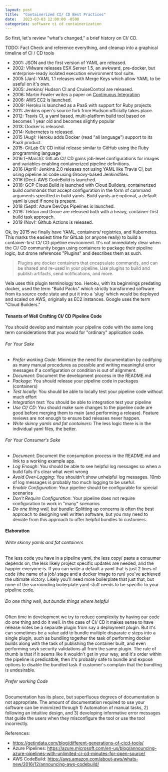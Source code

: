 ```yaml
---
layout: post
title:  "Containerized CI/ CD Best Practices"
date:   2023-03-03 12:00:00 -0500
categories: software ci cd containerization
---
```


So first, let's review "what's changed," a brief history on CI/ CD.

TODO: Fact Check and reference everything, and cleanup into a graphical timeline of CI / CD tools

- 2001: JSON and the first version of YAML are released.
- 2002: VMware releases ESX Server 1.5, an awkward, pre-docker, but enterprise-ready isolated execution environment tool suite.
- 2005 (Jan): YAML 1.1 releases with Merge Keys which allow YAML to be useful on it's own.
- 2005: Jenkins/ Hudson CI and CruiseControl are released.
- 2006: Martin Fowler writes a paper on [Continuous Integration](https://martinfowler.com/articles/continuousIntegration.html)
- 2006: AWS EC2 is launched.
- 2009: Heroku is launched as a PaaS with support for Ruby projects
- 2011: Jenkins open's source fork from Hudson officially takes place.
- 2012: Travis CI, a yaml based, multi-platform build tool based on becomes 1 year old and becomes slightly popular
- 2013: Docker is released.
- 2014: Kubernetes is released.
- 2015 (Aug): Heroku adds Docker (read "all language") support to its PaaS product.
- 2015: GitLab CI/ CD initial release similar to GitHub using the Ruby programming language
- 2016 (~March): GitLab CI/ CD gains job-level configurations for images and variables enabling containerized pipeline definitions.
- 2016 (April): Jenkins 2.0 releases not using YAML like Travis CI, but using pipeline as code using Groovy-based Jenkinsfiles.
- 2016 (Dec): AWS CodeBuild is launched.
- 2018: GCP Cloud Build is launched with Cloud Builders, containerized build commands that accept configuration in the form of command arguments specified in build yamls.  Build yamls are optional, a default yaml is used if none is present.
- 2018 (Sept): Azure DevOps Pipelines is launched.
- 2019: Tekton and Drone are released both with a heavy, container-first build task approach.
- 2019 (Nov): Github Actions is released.

Ok, by 2015 we finally have YAML, containers/ registries, and Kubernetes.  This marks the easiest time for GitLab (or anyone really) to build a container-first CI/ CD pipeline environment.  It's not immediately clear when the CI/ CD community began using containers to package their pipeline logic, but drone references "Plugins" and describes them as such.

> Plugins are docker containers that encapsulate commands, and can be shared and re-used in your pipeline. Use plugins to build and publish artifacts, send notifications, and more.

Vela uses this plugin terminology too.  Heroku, with its beginnings predating docker, used the term "Build Packs" which strictly transformed software from its source code state and put it into a 'slug' which would be deployed and scaled on AWS, originally as EC2 instances.  Google uses the term "Cloud Builders."


#### Tenants of Well Crafting CI/ CD Pipeline Code

You should develop and maintain your pipeline code with the same long term considerations that you would for "ordinary" application code.

###### For Your Sake

- *Prefer working Code*: Minimize the need for documentation by codifying as many manual procedures as possible and writing meaningful error messages if a configuration or condition is out of alignment.
- *Document*: Document the development process in the README.md
- *Package*: You should release your pipeline code in packages (containers)
- *Test locally*: You should be able to locally test your pipeline code without much effort
- *Integration test*: You should be able to integration test your pipeline
- *Use CI/ CD*: You should make sure changes to the pipeline code are good before merging them to main (and performing a release).  Feature reviews are not enough to ensure bad releases never happen.
- *Write skinny yamls and fat containers*: The less logic there is in the individual yaml files, the better.

###### For Your Consumer's Sake

- *Document*: Document the consumption process in the README.md and link to a working example app.
- *Log Enough*: You should be able to see helpful log messages so when a build fails it's clear what went wrong
- *Avoid Over-Logging*: You shouldn't show unhelpful log messages.  10mb of log messages is probably too much logging to be useful.
- *Enable Configuration*: Your pipeline should be configurable for special scenarios
- *Don't Require Configuration*: Your pipeline does not require configuration to work in "many" scenarios
- *Do one thing well, but bundle*: Splitting up concerns is often the best approach to designing well written software, but you may need to deviate from this approach to offer helpful bundles to customers.

#### Elaboration

###### Write skinny yamls and fat containers
The less code you have in a pipeline yaml, the less copy/ paste a consumer depends on, the less likely project specific updates are needed, and the happier everyone is.  If you can write a default a yaml that is just 2 lines of code (the name of a job/ stage and a docker image to run) you've achieved the ultimate victory.  Likely you'll need more boilerplate that just that, but none of the surrounding boilerplate yaml stuff needs to be specific to your pipeline code.

###### Do one thing well, but bundle things where helpful
Often time in development we try to reduce complexity by having our code do one thing and do it well.  In the case of CI/ CD it makes sense to have release notes be a separate plugin from say a deployment plugin.  But it's can sometimes be a value add to bundle multiple disparate e steps into a single plugin, such as bundling together the task of performing docker builds along with the task of publishing the container built, and even performing snyk security validations all from the same plugin.  The rule of thumb is that if it seems like it wouldn't get in your way, and it's order within the pipeline is predicatble, then it's probably safe to bundle and expose options to disable the bundled task if customer's complain that the bundling is undesirable.

###### Prefer working Code
Documentation has its place, but superfluous degrees of documentation is not appropriate.  The amount of documentation required to use your software can be minimized through 1) Automation of manual tasks, 2) following an intuitive design, and 3) developing informative error messages that guide the users when they misconfigure the tool or use the tool incorrectly.



References:
- https://getindata.com/blog/different-generations-of-cicd-tools/
- Azure Pipelines: https://azure.microsoft.com/en-us/blog/announcing-azure-pipelines-with-unlimited-ci-cd-minutes-for-open-source/
- AWS CodeBuild: https://aws.amazon.com/about-aws/whats-new/2016/12/announcing-aws-codebuild/
